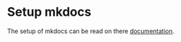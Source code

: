 # Setup mkdocs

The setup of mkdocs can be read on there [documentation](http://www.mkdocs.org/#installation).
